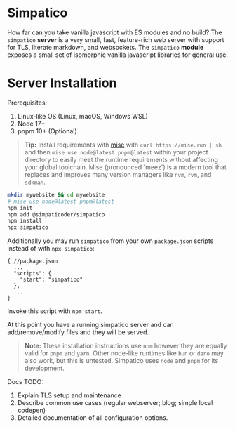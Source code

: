 # Simpatico
How far can you take vanilla javascript with ES modules and no build? The `simpatico` **server** is a very small, fast, feature-rich web server with support for TLS, literate markdown, and websockets. The `simpatico` **module** exposes a small set of isomorphic vanilla javascript libraries for general use.

# Server Installation
Prerequisites:
1. Linux-like OS (Linux, macOS, Windows WSL)
2. Node 17+
3. pnpm 10+ (Optional)

> **Tip:** Install requirements with [mise](https://mise.jdx.dev/) with `curl https://mise.run | sh` and then `mise use node@latest pnpm@latest` within your project directory to easily meet the runtime requirements without affecting your global toolchain. Mise (pronounced 'meez') is a modern tool that replaces and improves many version managers like `nvm`, `rvm`, and `sdkman`.

```bash
mkdir mywebsite && cd mywebsite
# mise use node@latest pnpm@latest
npm init
npm add @simpaticoder/simpatico
npm install
npx simpatico
```
Additionally you may run `simpatico` from your own `package.json` scripts instead of with `npx simpatico`:
```text
{ //package.json
  ...
  "scripts": {
    "start": "simpatico"
  },
  ...
}
```
Invoke this script with `npm start`. 

At this point you have a running simpatico server and can add/remove/modify files and they will be served.

> **Note:** These installation instructions use `npm` however they are equally valid for `pnpm` and `yarn`. Other node-like runtimes like `bun` or `deno` may also work, but this is untested. Simpatico uses `node` and `pnpm` for its development. 

Docs TODO:
1. Explain TLS setup and maintenance
2. Describe common use cases (regular webserver; blog; simple local codepen)
3. Detailed documentation of all configuration options.